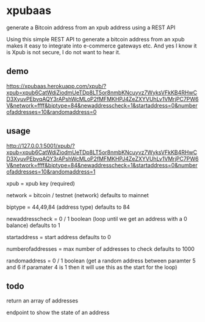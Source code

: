 # xpubaas
generate a Bitcoin address from an xpub address using a REST API


Using this simple REST API to generate a bitcoin address from an xpub makes it easy to integrate into e-commerce gateways etc.  And yes I know it is Xpub is 
not secure, I do not want to hear it.

## demo

https://xpubaas.herokuapp.com/xpub/?xpub=xpub6CatWdiZiodmUeTDp8LT5or8nmbKNcuyvz7WyksVFkKB4RHwCD3XyuvPEbvqAQY3rAPshWcMLoP2fMFMKHPJ4ZeZXYVUhLv1VMrjPC7PW6V&network=ffff&biptype=84&newaddresscheck=1&startaddress=0&numberofaddresses=10&randomaddress=0

## usage

http://127.0.0.1:5001/xpub/?xpub=xpub6CatWdiZiodmUeTDp8LT5or8nmbKNcuyvz7WyksVFkKB4RHwCD3XyuvPEbvqAQY3rAPshWcMLoP2fMFMKHPJ4ZeZXYVUhLv1VMrjPC7PW6V&network=ffff&biptype=84&newaddresscheck=1&startaddress=0&numberofaddresses=10&randomaddress=1

xpub = xpub key (required)

network = bitcoin / testnet (network) defaults to mainnet

biptype = 44,49,84 (address type) defaults to 84

newaddresscheck = 0 / 1 boolean (loop until we get an address with a 0 balance) defaults to 1

startaddress = start address defaults to 0

numberofaddresses = max number of addresses to check defaults to 1000

randomaddress = 0 / 1 boolean (get a random address between paramter 5 and 6 if paramater 4 is 1 then it will use this as the start for the loop) 

## todo

return an array of addresses

endpoint to show the state of an address
